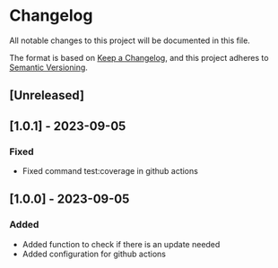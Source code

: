 # Changelog

All notable changes to this project will be documented in this file.

The format is based on [Keep a Changelog](https://keepachangelog.com/en/1.0.0/),
and this project adheres to [Semantic Versioning](https://semver.org/spec/v2.0.0.html).

## [Unreleased]

## [1.0.1] - 2023-09-05

### Fixed

- Fixed command test:coverage in github actions

## [1.0.0] - 2023-09-05

### Added

- Added function to check if there is an update needed
- Added configuration for github actions
